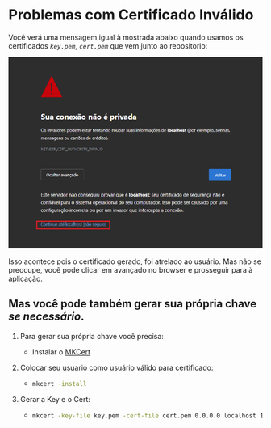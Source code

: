 # Problemas com Certificado Inválido

Você verá uma mensagem igual à mostrada abaixo quando usamos os certificados _`key.pem`_, _`cert.pem`_ que vem junto ao repositorio:

![](./ssl-problem.png)

Isso acontece pois o certificado gerado, foi atrelado ao usuário. Mas não se preocupe, você pode clicar em avançado no browser e prosseguir para à aplicação.

## Mas você pode também gerar sua própria chave _se necessário_.

1.  Para gerar sua própria chave você precisa:

    - Instalar o [MKCert](https://github.com/FiloSottile/mkcert)

2.  Colocar seu usuario como usuário válido para certificado:

    - ```sh
      mkcert -install
      ```

3.  Gerar a Key e o Cert:

    - ```sh
      mkcert -key-file key.pem -cert-file cert.pem 0.0.0.0 localhost 127.0.0.1 ::1
      ```
